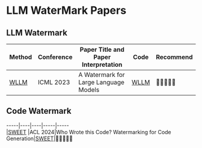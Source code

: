 # LLM WaterMark Papers

## LLM Watermark 

Method|Conference|Paper Title and Paper Interpretation|Code|Recommend  
-----|----|----|-----|----- 
|[WLLM](https://arxiv.org/abs/1907.0023) |ICML 2023|A Watermark for Large Language Models|[WLLM](https://github.com/jwkirchenbauer/lm-watermarking)|🌟🌟🌟🌟🌟  


## Code Watermark  
-----|----|----|-----|-----  
|[SWEET](https://arxiv.org/pdf/2305.15060) |ACL 2024|Who Wrote this Code? Watermarking for Code Generation|[SWEET](https://github.com/hongcheki/sweet-watermark)|🌟🌟🌟🌟🌟  


